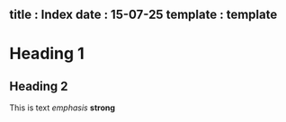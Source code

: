 title : Index
date : 15-07-25
template : template
---
# Heading 1
## Heading 2
This is text *emphasis* **strong**
